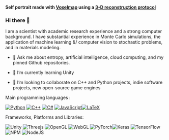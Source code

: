 <!-- ![](montecarlo-1.png) -->

<!-- #### Dressed by [DALL-E 2](https://openai.com/product/dall-e-2) -->
#### Self portrait made with [Voxelmap](https://voxelmap.readthedocs.io/en/latest/index.html) using a [3-D reconstruction protocol](https://voxelmap.readthedocs.io/en/latest/examples/meshrec.html)

### Hi there 👋

I am a scientist with academic research experience and a strong computer background. I have substantial experience in Monte Carlo simulations, the application of machine learning &/ computer vision to stochastic problems, and in materials modeling. 

- 💬 Ask me about entropy, artificial intelligence, cloud computing, and my pinned Github repositories.

- 🌱 I’m currently learning Unity 

- 👯 I’m looking to collaborate on C++ and Python projects, indie software projects, new open-source game engines

Main programming languages :

[![Python](https://img.shields.io/badge/python-3670A0?style=for-the-badge&logo=python&logoColor=ffdd54)](https://github.com/search?q=user%3Aandrewrgarcia+%23python)  [![C++](https://img.shields.io/badge/c++-%2300599C.svg?style=for-the-badge&logo=c%2B%2B&logoColor=white)](https://github.com/search?q=user%3Aandrewrgarcia+%23cpp) [![C#](https://img.shields.io/badge/c%23-%23239120.svg?style=for-the-badge&logo=c-sharp&logoColor=white)](https://github.com/search?q=user%3Aandrewrgarcia+%23csharp) [![JavaScript](https://img.shields.io/badge/javascript-%23323330.svg?style=for-the-badge&logo=javascript&logoColor=%23F7DF1E)](https://github.com/search?q=user%3Aandrewrgarcia+%23javascript)[![LaTeX](https://img.shields.io/badge/latex-%23008080.svg?style=for-the-badge&logo=latex&logoColor=white)](https://github.com/search?q=user%3Aandrewrgarcia+%23latex)

Frameworks, Platforms and Libraries:

![Unity](https://img.shields.io/badge/unity-%23000000.svg?&style=for-the-badge&logo=unity&logoColor=white) ![Threejs](https://img.shields.io/badge/threejs-black?style=for-the-badge&logo=three.js&logoColor=white) ![OpenGL](https://img.shields.io/badge/OpenGL-%23FFFFFF.svg?style=for-the-badge&logo=opengl) ![WebGL](https://img.shields.io/badge/WebGL-990000?logo=webgl&logoColor=white&style=for-the-badge) ![PyTorch](https://img.shields.io/badge/PyTorch-%23EE4C2C.svg?style=for-the-badge&logo=PyTorch&logoColor=white)![Keras](https://img.shields.io/badge/Keras-%23D00000.svg?style=for-the-badge&logo=Keras&logoColor=white) ![TensorFlow](https://img.shields.io/badge/TensorFlow-%23FF6F00.svg?style=for-the-badge&logo=TensorFlow&logoColor=white) ![NPM](https://img.shields.io/badge/NPM-%23000000.svg?style=for-the-badge&logo=npm&logoColor=white) ![NodeJS](https://img.shields.io/badge/node.js-6DA55F?style=for-the-badge&logo=node.js&logoColor=white) 
<!-- 
Social:

[![LinkedIn](https://img.shields.io/badge/linkedin-%230077B5.svg?style=for-the-badge&logo=linkedin&logoColor=white)](https://linkedin.com/in/andrewrygarcia)

[![](acceptance.png)](https://colab.research.google.com/drive/1EQmRJ4GeXcyIkgLUn59Fnt3gwv_yQlu-?usp=sharing) -->


<!--

My area of expertise is in discrete stochastic simulations of crystals, and applications thereof to mathematical manipulation and machine learning algorithms. 

I have been expanding my graphics experience to more general representations of 3D solids, and have been applying my knowledge to code new algorithms using efficient programming languages such as Python and C++. 

[![@garcia's Holopin board](https://holopin.io/api/user/board?user=garcia)](https://holopin.io/@garcia)

<a href="https://www.digitalocean.com/?refcode=b86f53f9a50f&utm_campaign=Referral_Invite&utm_medium=Referral_Program&utm_source=badge"><img src="https://web-platforms.sfo2.cdn.digitaloceanspaces.com/WWW/Badge%201.svg" alt="DigitalOcean Referral Badge" /></a>

**andrewrgarcia/andrewrgarcia** is a ✨ _special_ ✨ repository because its `README.md` (this file) appears on your GitHub profile.

Here are some ideas to get you started:

- 🔭 I’m currently working on ...

- 🌱 I’m currently learning ...

- 👯 I’m looking to collaborate on ...

- 🤔 I’m looking for help with ...

- 💬 Ask me about ..

- 📫 How to reach me: ...

- 😄 Pronouns: ...

- ⚡ Fun fact: ...
-->

<!--<a href="https://torus3d.herokuapp.com/">*Github profile image is a torus knot</a>  🍩🪢 -->


